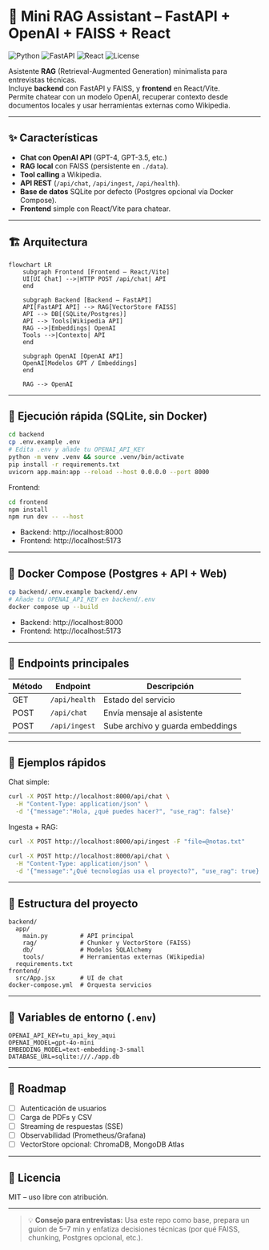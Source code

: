 
# 🧠 Mini RAG Assistant – FastAPI + OpenAI + FAISS + React

![Python](https://img.shields.io/badge/Python-3.10+-blue)
![FastAPI](https://img.shields.io/badge/FastAPI-0.110+-green)
![React](https://img.shields.io/badge/React-18+-61DAFB)
![License](https://img.shields.io/badge/license-MIT-lightgrey)

Asistente **RAG** (Retrieval-Augmented Generation) minimalista para entrevistas técnicas.  
Incluye **backend** con FastAPI y FAISS, y **frontend** en React/Vite.  
Permite chatear con un modelo OpenAI, recuperar contexto desde documentos locales y usar herramientas externas como Wikipedia.

---

## ✨ Características

- **Chat con OpenAI API** (GPT-4, GPT-3.5, etc.)
- **RAG local** con FAISS (persistente en `./data`).
- **Tool calling** a Wikipedia.
- **API REST** (`/api/chat`, `/api/ingest`, `/api/health`).
- **Base de datos** SQLite por defecto (Postgres opcional vía Docker Compose).
- **Frontend** simple con React/Vite para chatear.

---

## 🏗 Arquitectura

```mermaid
flowchart LR
    subgraph Frontend [Frontend – React/Vite]
    UI[UI Chat] -->|HTTP POST /api/chat| API
    end

    subgraph Backend [Backend – FastAPI]
    API[FastAPI API] --> RAG[VectorStore FAISS]
    API --> DB[(SQLite/Postgres)]
    API --> Tools[Wikipedia API]
    RAG -->|Embeddings| OpenAI
    Tools -->|Contexto| API
    end

    subgraph OpenAI [OpenAI API]
    OpenAI[Modelos GPT / Embeddings]
    end

    RAG --> OpenAI
```

---

## 🚀 Ejecución rápida (SQLite, sin Docker)

```bash
cd backend
cp .env.example .env
# Edita .env y añade tu OPENAI_API_KEY
python -m venv .venv && source .venv/bin/activate
pip install -r requirements.txt
uvicorn app.main:app --reload --host 0.0.0.0 --port 8000
```

Frontend:
```bash
cd frontend
npm install
npm run dev -- --host
```
- Backend: http://localhost:8000  
- Frontend: http://localhost:5173

---

## 🐳 Docker Compose (Postgres + API + Web)

```bash
cp backend/.env.example backend/.env
# Añade tu OPENAI_API_KEY en backend/.env
docker compose up --build
```
- Backend: http://localhost:8000  
- Frontend: http://localhost:5173

---

## 📡 Endpoints principales

| Método | Endpoint       | Descripción |
|--------|---------------|-------------|
| GET    | `/api/health` | Estado del servicio |
| POST   | `/api/chat`   | Envía mensaje al asistente |
| POST   | `/api/ingest` | Sube archivo y guarda embeddings |

---

## 💬 Ejemplos rápidos

Chat simple:
```bash
curl -X POST http://localhost:8000/api/chat \
  -H "Content-Type: application/json" \
  -d '{"message":"Hola, ¿qué puedes hacer?", "use_rag": false}'
```

Ingesta + RAG:
```bash
curl -X POST http://localhost:8000/api/ingest -F "file=@notas.txt"

curl -X POST http://localhost:8000/api/chat \
  -H "Content-Type: application/json" \
  -d '{"message":"¿Qué tecnologías usa el proyecto?", "use_rag": true}'
```

---

## 📂 Estructura del proyecto

```
backend/
  app/
    main.py         # API principal
    rag/            # Chunker y VectorStore (FAISS)
    db/             # Modelos SQLAlchemy
    tools/          # Herramientas externas (Wikipedia)
  requirements.txt
frontend/
  src/App.jsx       # UI de chat
docker-compose.yml  # Orquesta servicios
```

---

## 🔑 Variables de entorno (`.env`)

```env
OPENAI_API_KEY=tu_api_key_aqui
OPENAI_MODEL=gpt-4o-mini
EMBEDDING_MODEL=text-embedding-3-small
DATABASE_URL=sqlite:///./app.db
```

---

## 🧪 Roadmap

- [ ] Autenticación de usuarios
- [ ] Carga de PDFs y CSV
- [ ] Streaming de respuestas (SSE)
- [ ] Observabilidad (Prometheus/Grafana)
- [ ] VectorStore opcional: ChromaDB, MongoDB Atlas

---

## 📜 Licencia
MIT – uso libre con atribución.

---

> 💡 **Consejo para entrevistas:** Usa este repo como base, prepara un guion de 5–7 min y enfatiza decisiones técnicas (por qué FAISS, chunking, Postgres opcional, etc.).
